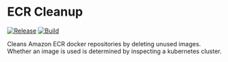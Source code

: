 # ECR Cleanup

[![Release](https://img.shields.io/github/v/release/sersoft-gmbh/ecr-cleanup?display_name=tag&sort=semver)](https://github.com/sersoft-gmbh/ecr-cleanup/releases)
[![Build](https://github.com/sersoft-gmbh/ecr-cleanup/actions/workflows/build.yml/badge.svg)](https://github.com/sersoft-gmbh/ecr-cleanup/actions/workflows/build.yml)

Cleans Amazon ECR docker repositories by deleting unused images.
Whether an image is used is determined by inspecting a kubernetes cluster.
